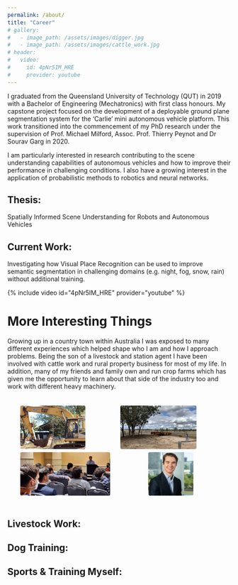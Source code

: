 ```yaml
---
permalink: /about/
title: "Career"
# gallery:
#   - image_path: /assets/images/digger.jpg
#   - image_path: /assets/images/cattle_work.jpg
# header:
#   video:
#     id: 4pNr5IM_HRE
#     provider: youtube
---
```

<!-- # Career: -->
I graduated from the Queensland University of Technology (QUT) in 2019 with a Bachelor of Engineering (Mechatronics) with first class honours. My capstone project focused on the development of a deployable ground plane segmentation system for the ‘Carlie’ mini autonomous vehicle platform. This work transitioned into the commencement of my PhD research under the supervision of Prof. Michael Milford, Assoc. Prof. Thierry Peynot and Dr Sourav Garg in 2020.

I am particularly interested in research contributing to the scene understanding capabilities of autonomous vehicles and how to improve their performance in challenging conditions. I also have a growing interest in the application of probabilistic methods to robotics and neural networks.

## Thesis:
Spatially Informed Scene Understanding for Robots and Autonomous Vehicles
## Current Work:
Investigating how Visual Place Recognition can be used to improve semantic segmentation in challenging domains (e.g. night, fog, snow, rain) without additional training.

{% include video id="4pNr5IM_HRE" provider="youtube" %}

# More Interesting Things
Growing up in a country town within Australia I was exposed to many different experiences which helped shape who I am and how I approach problems. Being the son of a livestock and station agent I have been involved with cattle work and rural property business for most of my life. In addition, many of my friends and family own and run crop farms which has given me the opportunity to learn about that side of the industry too and work with different heavy machinery.

<!-- |![Digger](/assets/images/digger.jpg){:class="img-responsive"}|![cows](/assets/images/cattle_work.jpg){:class="img-responsive"}| -->
<!-- {% include gallery caption="This is a sample gallery with **Markdown support**." %} -->

<style>
    .container {
        padding: 0.5em 1%;
        }
    .heading-text {
        margin-bottom: 2rem;
        font-size: 2rem;
        }
    .heading-text span {
        font-weight: 100;
        }
    ul {
        list-style: none;
        }
    .image-gallery {
        display: flex;
        flex-wrap: wrap;
        gap: 0.5em;
        }
    .image-gallery > li {
        /* flex: 1 1 auto; or flex: auto; */
        flex: auto;
        height: 7em;
        cursor: pointer;
        position: relative;
        }
    /* .image-gallery::after {
        content: "";
        flex-grow: 999;
        } */
    .image-gallery li img {
        object-fit: cover;
        /* width: 85%;
        height: 85%; */
        max-height: 100%;
        width: auto;
        vertical-align: middle;
        border-radius: 0.25em;
        }
    .image-gallery li:hover .overlay {
        transform: scale(1);
        }
</style>

<div class="container">
  <!-- heading text -->
  <ul class="image-gallery">
    <li>
      <img src="/assets/images/digger.jpg" alt="" />
    </li>
    <li>
      <img src="/assets/images/cattle_work.jpg" alt="" />
    </li>
    <li>
      <img src="/assets/images/Presenting.jpg" alt="" />
    </li>
    <li>
      <img src="/assets/images/QUT_Day4_Low_Resolution.jpg" alt="" />
    </li>
  </ul>
</div>

## Livestock Work:

## Dog Training:

## Sports & Training Myself: